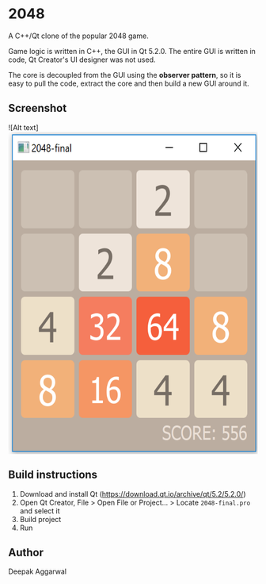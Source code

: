 2048
====

A C++/Qt clone of the popular 2048 game. 

Game logic is written in C++, the GUI in Qt 5.2.0. The entire GUI is written in code, Qt Creator's UI designer was not used.

The core is decoupled from the GUI using the **observer pattern**, so it is easy to pull the code, extract the core and then build a new GUI around it.

Screenshot
--
![Alt text]<img src="app_screenshot_1.png" width="650" height="650" align="middle"/>


Build instructions
--
1. Download and install Qt (https://download.qt.io/archive/qt/5.2/5.2.0/)
2. Open Qt Creator, File > Open File or Project... > Locate `2048-final.pro` and select it
3. Build project
4. Run

Author
--
Deepak Aggarwal